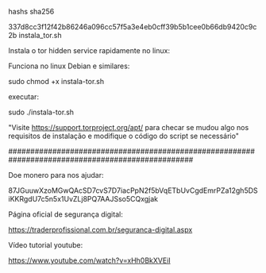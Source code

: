 hashs sha256

337d8cc3f12f42b86246a096cc57f5a3e4eb0cff39b5b1cee0b66db9420c9c2b  instala_tor.sh

Instala o tor hidden service rapidamente no linux:

Funciona no linux Debian e similares:

sudo chmod +x instala-tor.sh

executar:


sudo ./instala-tor.sh


"Visite https://support.torproject.org/apt/ para checar se mudou algo nos requisitos de instalação e modifique o código do script se necessário"





##################################################################################################

Doe monero para nos ajudar: 

87JGuuwXzoMGwQAcSD7cvS7D7iacPpN2f5bVqETbUvCgdEmrPZa12gh5DSiKKRgdU7c5n5x1UvZLj8PQ7AAJSso5CQxgjak


Página oficial de segurança digital:


https://traderprofissional.com.br/seguranca-digital.aspx


Vídeo tutorial youtube: 


https://www.youtube.com/watch?v=xHh0BkXVEiI







